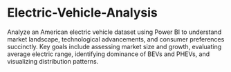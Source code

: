 # Electric-Vehicle-Analysis
Analyze an American electric vehicle dataset using Power BI to understand market landscape, technological advancements, and consumer preferences succinctly. Key goals include assessing market size and growth, evaluating average electric range, identifying dominance of BEVs and PHEVs, and visualizing distribution patterns.
